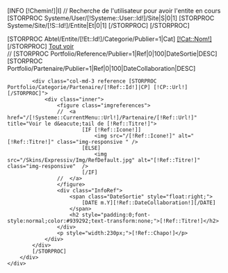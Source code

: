 [INFO [!Chemin!]|I]
// Recherche de l'utilisateur pour avoir l'entite en cours
[STORPROC Systeme/User/[!Systeme::User::Id!]/Site|S|0|1]
	[STORPROC Systeme/Site/[!S::Id!]/Entite|Et|0|1]	[/STORPROC]
[/STORPROC]

<div class="container">
	<div class="row">
		<nav id="navmenuhaut">
			[STORPROC Abtel/Entite/[!Et::Id!]/Categorie/Publier=1|Cat]
			<a href="#" class="amenuhaut" data-ref=".[!Cat::Url!]">[!Cat::Nom!]</a>
			[/STORPROC]
			<a href="#" class="amenuhaut encours" data-ref="*">Tout voir</a>
		</nav>
		<div id="referenceContainer">
//			[STORPROC Portfolio/Reference/Publier=1|Ref|0|100|DateSortie|DESC]
			[STORPROC Portfolio/Partenaire/Publier=1|Ref|0|100|DateCollaboration|DESC]

			<div class="col-md-3 reference [STORPROC Portfolio/Categorie/Partenaire/[!Ref::Id!]|CP] [!CP::Url!][/STORPROC]">
				<div class="inner">
					<figure class="imgreferences">
					//	<a href="/[!Systeme::CurrentMenu::Url!]/Partenaire/[!Ref::Url!]" title="Voir le d&eacute;tail de [!Ref::Titre!]">
							[IF [!Ref::Icone!]]
								<img src="/[!Ref::Icone!]" alt="[!Ref::Titre!]" class="img-responsive " />
							[ELSE]
								<img src="/Skins/Expressiv/Img/RefDefault.jpg" alt="[!Ref::Titre!]" class="img-responsive"  />
							[/IF]
					//	</a>
					</figure>
					<div class="InfoRef">
						<span class="DateSortie" style="float:right;">
							[DATE m.Y][!Ref::DateCollaboration!][/DATE]
						</span>
						<h2 style="padding:0;font-style:normal;color:#939292;text-transform:none;">[!Ref::Titre!]</h2>
					</div>
					<p style="width:230px;">[!Ref::Chapo!]</p>
				</div>
			</div>
			[/STORPROC]
		</div>
	</div>
</div>

<script type="text/javascript">
    // init Isotope
    var iso = $('#referenceContainer').isotope({
        // options
    });
    // filter items on button click
    $('#navmenuhaut').on( 'click', 'a', function(e) {
        e.stopPropagation();
        e.preventDefault();
        var filterValue = $(this).attr('data-ref');
        iso.isotope({ filter: filterValue });

        $(this).addClass('encours');
        $(this).siblings('a').removeClass('encours');
    });
</script>
